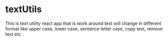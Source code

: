# textUtils
This is text utility react app that is work around text will change in different format like upper case, lower case, sentance letter case, copy text, remove text etc   
